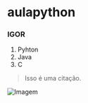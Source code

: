 # aulapython

### IGOR

1. Pyhton
2. Java
3. C

> Isso é uma citação.

![Imagem](https://br.pinterest.com/pin/543528248793131894/)
